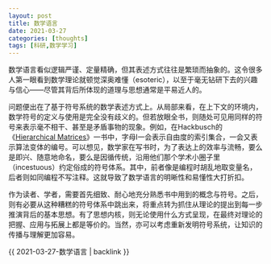 ```yaml
---
layout: post
title: 数学语言
date: 2021-03-27
categories: [thoughts]
tags: [科研,数学学习]
---
```


数学语言看似逻辑严谨、定量精确，但其表述方式往往是繁琐而抽象的。这令很多人第一眼看到数学理论就顿觉深奥难懂（esoteric），以至于毫无钻研下去的兴趣与信心——尽管其背后所体现的道理与思想通常是平易近人的。

问题便出在了基于符号系统的数学表述方式上。从局部来看，在上下文的环境内，数学符号的定义与使用是完全没有歧义的。但若放眼全书，则随处可见用同样的符号来表示毫不相干、甚至是矛盾事物的现象。例如，在Hackbusch的《[Hierarchical Matrices](https://link.springer.com/book/10.1007%2F978-3-662-47324-5)》一书中，字母I一会表示自由度的索引集合，一会又表示算法变体的编号。可以想见，数学家在写书时，为了表达上的效率与流畅，要么是即兴、随意地命名，要么是因循传统，沿用他们那个学术小圈子里（incestuous）约定俗成的符号体系。其中，前者像是编程时胡乱地取变量名，后者则如同编程不写注释。这就导致了数学语言的明晰性和易懂性大打折扣。

作为读者、学者，需要首先细致、耐心地充分熟悉书中用到的概念与符号。之后，则有必要从这种糟糕的符号体系中跳出来，将重点转为抓住从理论的提出到每一步推演背后的基本思想。有了思想内核，则无论使用什么方式呈现，在最终对理论的把握、应用与拓展上都是等价的。当然，亦可以考虑重新发明符号系统，让知识的传播与理解更加容易。

{{ 2021-03-27-数学语言 | backlink }}
